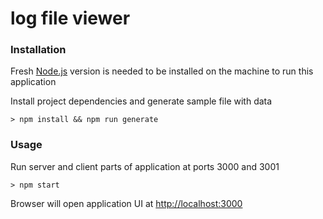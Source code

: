 # log file viewer

### Installation
Fresh [Node.js](https://nodejs.org/en/download/) version is needed to be installed on the machine to run this application

Install project dependencies and generate sample file with data
```console
> npm install && npm run generate
```

### Usage
Run server and client parts of application at ports 3000 and 3001
```console
> npm start
```

Browser will open application UI at [http://localhost:3000](http://localhost:3000)

